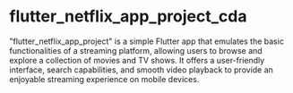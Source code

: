 # flutter_netflix_app_project_cda
"flutter_netflix_app_project" is a simple Flutter app that emulates the basic functionalities of a streaming platform, allowing users to browse and explore a collection of movies and TV shows. It offers a user-friendly interface, search capabilities, and smooth video playback to provide an enjoyable streaming experience on mobile devices.
